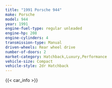 ```yaml
---
title: "1991 Porsche 944"
make: Porsche
model: 944
year: 1991
engine-fuel-type: regular unleaded
engine-hp: 208
engine-cylinders: 4
transmission-type: Manual
driven-wheels: Rear wheel drive
number-of-doors: 2
market-category: Hatchback,Luxury,Performance
vehicle-size: Compact
vehicle-style: 2dr Hatchback
---
```


{{< car_info >}}
